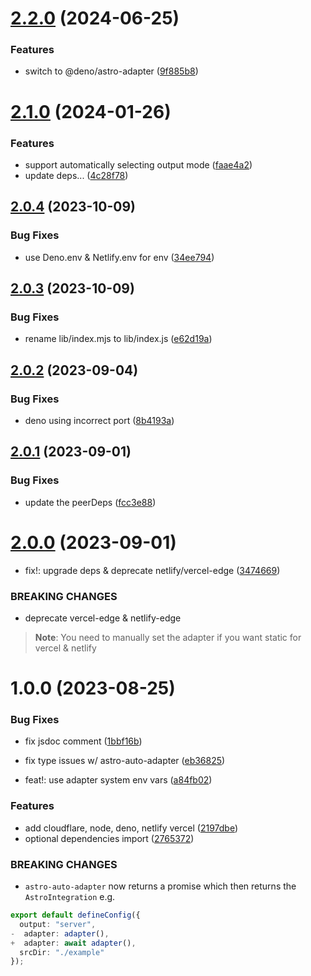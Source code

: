 # [2.2.0](https://github.com/okikio/astro-auto-adapter/compare/v2.1.0...v2.2.0) (2024-06-25)


### Features

* switch to @deno/astro-adapter ([9f885b8](https://github.com/okikio/astro-auto-adapter/commit/9f885b8bdd2de2a4a2e9f482e270e8b172f6155b))

# [2.1.0](https://github.com/okikio/astro-auto-adapter/compare/v2.0.4...v2.1.0) (2024-01-26)


### Features

* support automatically selecting output mode ([faae4a2](https://github.com/okikio/astro-auto-adapter/commit/faae4a2515646ca6dd50cb3e773a3d5fed36241d))
* update deps... ([4c28f78](https://github.com/okikio/astro-auto-adapter/commit/4c28f786c5797e11cb5365d90c0a4adfedf937bc))

## [2.0.4](https://github.com/okikio/astro-auto-adapter/compare/v2.0.3...v2.0.4) (2023-10-09)


### Bug Fixes

* use Deno.env & Netlify.env for env ([34ee794](https://github.com/okikio/astro-auto-adapter/commit/34ee7940a8de66bae8a02f42fdd06293fb17cab5))

## [2.0.3](https://github.com/okikio/astro-auto-adapter/compare/v2.0.2...v2.0.3) (2023-10-09)


### Bug Fixes

* rename lib/index.mjs to lib/index.js ([e62d19a](https://github.com/okikio/astro-auto-adapter/commit/e62d19ae77aa6eb57b571d57aa074a81d70509d6))

## [2.0.2](https://github.com/okikio/astro-auto-adapter/compare/v2.0.1...v2.0.2) (2023-09-04)


### Bug Fixes

* deno using incorrect port ([8b4193a](https://github.com/okikio/astro-auto-adapter/commit/8b4193aaa859ae948e381c1a4e9110ab7eb8ef91))

## [2.0.1](https://github.com/okikio/astro-auto-adapter/compare/v2.0.0...v2.0.1) (2023-09-01)


### Bug Fixes

* update the peerDeps ([fcc3e88](https://github.com/okikio/astro-auto-adapter/commit/fcc3e88f4de55a7d132ccf071262f765d20b41e0))

# [2.0.0](https://github.com/okikio/astro-auto-adapter/compare/v1.0.0...v2.0.0) (2023-09-01)


* fix!: upgrade deps & deprecate netlify/vercel-edge ([3474669](https://github.com/okikio/astro-auto-adapter/commit/3474669535879b5bfd397e756dd659e3d394958b))


### BREAKING CHANGES

* deprecate vercel-edge & netlify-edge
> **Note**: You need to manually set the adapter if you want static for vercel & netlify

# 1.0.0 (2023-08-25)


### Bug Fixes

* fix jsdoc comment ([1bbf16b](https://github.com/okikio/astro-auto-adapter/commit/1bbf16b8c333d91cd4bdfde0b5701e3fa0a1e782))
* fix type issues w/ astro-auto-adapter ([eb36825](https://github.com/okikio/astro-auto-adapter/commit/eb368253e66dbb6a1f7a78574c89351ea2c90423))


* feat!: use adapter system env vars ([a84fb02](https://github.com/okikio/astro-auto-adapter/commit/a84fb0218188c3c071c22235b93049ff9d20a157))


### Features

* add cloudflare, node, deno, netlify vercel ([2197dbe](https://github.com/okikio/astro-auto-adapter/commit/2197dbe76f3b9e4bdd2a0c5627e67648ca394026))
* optional dependencies import ([2765372](https://github.com/okikio/astro-auto-adapter/commit/2765372707dde5fd0775f9a3652fef973bb9bc86))


### BREAKING CHANGES

* `astro-auto-adapter` now returns a promise which then returns the `AstroIntegration` e.g.

```ts
export default defineConfig({
  output: "server",
-  adapter: adapter(),
+  adapter: await adapter(),
  srcDir: "./example"
});
```
